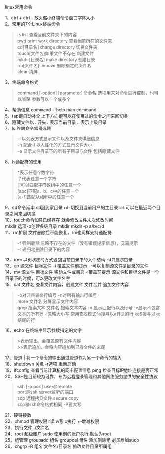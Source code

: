linux常用命令
  
1、ctrl +  ctrl - 放大缩小终端命令窗口字体大小  
2、常用的7个Linux终端命令
> ls list 查看当前文件夹下的内容  
   pwd print work directory  查看当前所在的文件夹  
   cd[目录名] change directory 切换文件夹  
   touch[文件名]如果文件不存在 新建文件  
   mkdir[目录名] make directory 创建目录  
   rm[文件名]  remove  删除指定的文件名  
   clear   清屏   

3、终端命令格式  
> command [-option] [parameter]
   命令名  选项用来对命令进行控制，也可以省略   参数可以一个或多个  

4、帮助信息 command --help        man command  
5、tap键自动补全   上下方向键可以在使用过的命令之间来回切换  
6、隐藏文件以 . 开头   . 表示当前目录   .. 表示上级目录  
7、ls 终端命令常用选项  
> -l  以列表方式显示文件以及文件夹详细信息  
   -h  配合-l 以人性化的方式显示文件大小  
   -a 显示文件目录下的所有子目录与文件 包括隐藏文件  

8、ls通配符的使用  
> *表示任意个数字符  
  ？代表任意一个字符  
  []可以匹配字符数组中的任意一个  
  [abc]匹配a、b、c中的任意一个  
  [a-f]匹配从a到f中的任意一个  

9、cd命令延申 cd回到家目录 `cd~`切换到当前用户的主目录  `cd-`可以在最近两个目录之间来回切换  
10、touch命令如果已经存在  就会修改文件末次修改时间   
    mkdir 选项-p创建多级目录 mkdir mkdir -p a/b/c/d  
11、rm扩展  文件删除后不能恢复，rm也同样支持通配符 
> -f 强制删除 忽略不存在的文件（没有错误提示信息），无需提示  
   -r 递归地删除目录下的内容  

12、tree 以树状图的方式返回当前目录下的文件结构  -d只显示目录  
13、cp 源文件 目标文件  -i 覆盖文件前提示 -r可以复制源文件是目录的文件  
14、mv 源文件 目标文件 移动文件或目录 -i覆盖前提示  源文件和目标文件是一个目录下的时候，可以更改文件名字  
15、cat 文件名 查看文件内容，创建文件 文件合并 追加文件内容   
>   -b对非空输出行编号  -n对所有输出行编号  
    more 文件名 分屏显示文件内容  
    grep 搜索文本 文件名    搜索文本内容 -n 显示匹配行以及行号 -v显示不包含文本的所有行  -i忽略大小写  常用查找模式^a搜寻以a开头的行   ke$搜寻以ke结尾的行

16、echo  在终端中显示参数指定的文字  
>  \>表示输出，会覆盖原有文件内容      
    \>>表示追加，会将内容追加到已有文件的末尾 
 
17、管道 |   将一个命令的输出通过管道作为另一个命令的输入  
18、shutdown 关机   -r选项 重新启动   
19、ifconfig 查看当前计算机的网卡配置信息 ping 检查目标IP地址连接是否正常  
20、SSH是目前较为可靠，专为远程登录管理和其他网络服务提供的安全性协议 
> ssh [-p port] user@remote      
port是ssh server监听的端口  
scp 远程拷贝文件  secure copy  
scp和ssh命令格式相同 -P要大写
  
21、硬链接数  
22、chmod 管理权限  r读   w写   x执行   +-增减权限  
23、执行文件  ./文件名  
24、root 超级账户      sudo 使用别的账户执行  默认为root  
25、组管理 groupadd 组名  groupdel 组名    添加删除组    必须增加sudo  
26、chgrp -R 组名 文件名/目录名  修改文件目录所属组
